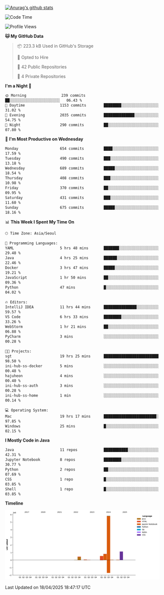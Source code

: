 [![Anurag's github stats](https://github-readme-stats.vercel.app/api?username=hajubal)](https://github.com/anuraghazra/github-readme-stats)

<!--START_SECTION:waka-->
![Code Time](http://img.shields.io/badge/Code%20Time-384%20hrs%2025%20mins-blue)

![Profile Views](http://img.shields.io/badge/Profile%20Views-5-blue)

**🐱 My GitHub Data** 

> 📦 223.3 kB Used in GitHub's Storage 
 > 
> 💼 Opted to Hire
 > 
> 📜 42 Public Repositories 
 > 
> 🔑 4 Private Repositories 
 > 
**I'm a Night 🦉** 

```text
🌞 Morning                239 commits         ██░░░░░░░░░░░░░░░░░░░░░░░   06.43 % 
🌆 Daytime                1153 commits        ████████░░░░░░░░░░░░░░░░░   31.02 % 
🌃 Evening                2035 commits        ██████████████░░░░░░░░░░░   54.75 % 
🌙 Night                  290 commits         ██░░░░░░░░░░░░░░░░░░░░░░░   07.80 % 
```
📅 **I'm Most Productive on Wednesday** 

```text
Monday                   654 commits         ████░░░░░░░░░░░░░░░░░░░░░   17.59 % 
Tuesday                  490 commits         ███░░░░░░░░░░░░░░░░░░░░░░   13.18 % 
Wednesday                689 commits         █████░░░░░░░░░░░░░░░░░░░░   18.54 % 
Thursday                 408 commits         ███░░░░░░░░░░░░░░░░░░░░░░   10.98 % 
Friday                   370 commits         ██░░░░░░░░░░░░░░░░░░░░░░░   09.95 % 
Saturday                 431 commits         ███░░░░░░░░░░░░░░░░░░░░░░   11.60 % 
Sunday                   675 commits         █████░░░░░░░░░░░░░░░░░░░░   18.16 % 
```


📊 **This Week I Spent My Time On** 

```text
🕑︎ Time Zone: Asia/Seoul

💬 Programming Languages: 
YAML                     5 hrs 48 mins       ███████░░░░░░░░░░░░░░░░░░   29.48 % 
Java                     4 hrs 25 mins       ██████░░░░░░░░░░░░░░░░░░░   22.46 % 
Docker                   3 hrs 47 mins       █████░░░░░░░░░░░░░░░░░░░░   19.21 % 
JavaScript               1 hr 50 mins        ██░░░░░░░░░░░░░░░░░░░░░░░   09.36 % 
Python                   47 mins             █░░░░░░░░░░░░░░░░░░░░░░░░   04.02 % 

🔥 Editors: 
IntelliJ IDEA            11 hrs 44 mins      ███████████████░░░░░░░░░░   59.57 % 
VS Code                  6 hrs 33 mins       ████████░░░░░░░░░░░░░░░░░   33.26 % 
WebStorm                 1 hr 21 mins        ██░░░░░░░░░░░░░░░░░░░░░░░   06.88 % 
PyCharm                  3 mins              ░░░░░░░░░░░░░░░░░░░░░░░░░   00.28 % 

🐱‍💻 Projects: 
sgt                      19 hrs 25 mins      █████████████████████████   98.50 % 
ini-hub-ss-docker        5 mins              ░░░░░░░░░░░░░░░░░░░░░░░░░   00.48 % 
hajuheon                 4 mins              ░░░░░░░░░░░░░░░░░░░░░░░░░   00.40 % 
ini-hub-ss-auth          3 mins              ░░░░░░░░░░░░░░░░░░░░░░░░░   00.28 % 
ini-hub-ss-home          1 min               ░░░░░░░░░░░░░░░░░░░░░░░░░   00.14 % 

💻 Operating System: 
Mac                      19 hrs 17 mins      ████████████████████████░   97.85 % 
Windows                  25 mins             █░░░░░░░░░░░░░░░░░░░░░░░░   02.15 % 
```

**I Mostly Code in Java** 

```text
Java                     11 repos            ███████████░░░░░░░░░░░░░░   42.31 % 
Jupyter Notebook         8 repos             ████████░░░░░░░░░░░░░░░░░   30.77 % 
Python                   2 repos             ██░░░░░░░░░░░░░░░░░░░░░░░   07.69 % 
CSS                      1 repo              █░░░░░░░░░░░░░░░░░░░░░░░░   03.85 % 
Shell                    1 repo              █░░░░░░░░░░░░░░░░░░░░░░░░   03.85 % 
```



**Timeline**

![Lines of Code chart](https://raw.githubusercontent.com/hajubal/hajubal/main/assets/bar_graph.png)


 Last Updated on 18/04/2025 18:47:17 UTC
<!--END_SECTION:waka-->